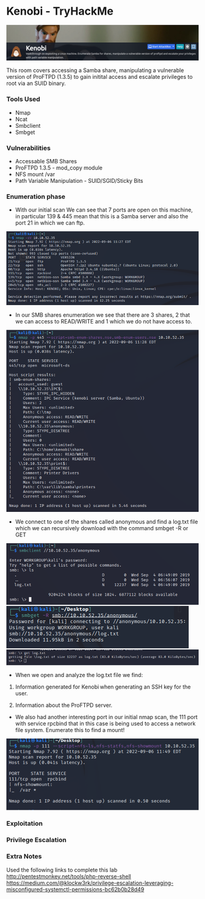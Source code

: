 # Kenobi - TryHackMe

![alt text](https://github.com/DarioBeneventi/TryHackMe_Machines/blob/main/Kenobi/images/kenobi_header.png?raw=true)

This room covers accessing a Samba share, manipulating a vulnerable version of ProFTPD (1.3.5) to gain initital access and escalate privileges to root via an SUID binary. 

 ### Tools Used
 * Nmap
 * Ncat
 * Smbclient
 * Smbget

 ### Vulnerabilities
 * Accessable SMB Shares 
 * ProFTPD 1.3.5 - mod_copy module
 * NFS mount /var
 * Path Variable Manipulation - SUID/SGID/Sticky Bits  

### Enumeration phase

* With our initial scan We can see that 7 ports are open on this machine, in particular 139 & 445 mean that this is a Samba server and also the port 21 in which we can ftp. 

![alt text](https://github.com/DarioBeneventi/TryHackMe_Machines/blob/main/Kenobi/images/image1.png?raw=true)

* In our SMB shares enumeration we see that there are 3 shares, 2 that we can access to READ/WRITE and 1 which we do not have access to.

![alt text](https://github.com/DarioBeneventi/TryHackMe_Machines/blob/main/Kenobi/images/image2.png?raw=true)

* We connect to one of the shares called anonymous and find a log.txt file which we can recursively download with the command smbget -R or GET 

![alt text](https://github.com/DarioBeneventi/TryHackMe_Machines/blob/main/Kenobi/images/image3.png?raw=true)
![alt text](https://github.com/DarioBeneventi/TryHackMe_Machines/blob/main/Kenobi/images/image4.png?raw=true)
![alt text](https://github.com/DarioBeneventi/TryHackMe_Machines/blob/main/Kenobi/images/image5.png?raw=true)

* When we open and analyze the log.txt file we find: 

1. Information generated for Kenobi when generating an SSH key for the user. 

2. Information about the ProFTPD server. 

* We also had another interesting port in our initial nmap scan, the 111 port with service rpcbind that in this case is being used to access a network file system. Enumerate this to find a mount! 

![alt text](https://github.com/DarioBeneventi/TryHackMe_Machines/blob/main/Kenobi/images/image6.png?raw=true)

 ### Exploitation
 


 ### Privilege Escalation



### Extra Notes
Used the following links to complete this lab 
http://pentestmonkey.net/tools/php-reverse-shell 
https://medium.com/@klockw3rk/privilege-escalation-leveraging-misconfigured-systemctl-permissions-bc62b0b28d49 
